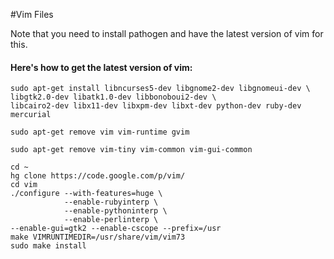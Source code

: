 #Vim Files

Note that you need to install pathogen and have the latest version of vim for this. 

#### Here's how to get the latest version of vim:

```
sudo apt-get install libncurses5-dev libgnome2-dev libgnomeui-dev \
libgtk2.0-dev libatk1.0-dev libbonoboui2-dev \
libcairo2-dev libx11-dev libxpm-dev libxt-dev python-dev ruby-dev mercurial

sudo apt-get remove vim vim-runtime gvim

sudo apt-get remove vim-tiny vim-common vim-gui-common

cd ~
hg clone https://code.google.com/p/vim/
cd vim
./configure --with-features=huge \
            --enable-rubyinterp \
            --enable-pythoninterp \
            --enable-perlinterp \
--enable-gui=gtk2 --enable-cscope --prefix=/usr
make VIMRUNTIMEDIR=/usr/share/vim/vim73
sudo make install
```
